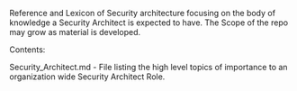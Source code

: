 Reference and Lexicon of Security architecture focusing on the body of knowledge a Security Architect is expected to have.  The Scope of the repo may grow as material is developed.

Contents:

  Security_Architect.md - File listing the high level topics of importance to an organization wide Security Architect Role.
